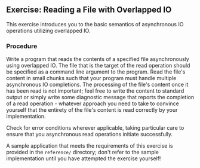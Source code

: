 ## Exercise: Reading a File with Overlapped IO

This exercise introduces you to the basic semantics of asynchronous IO operations utilizing overlapped IO.

### Procedure

Write a program that reads the contents of a specified file asynchronously using overlapped IO. The file that is the target of the read operation should be specified as a command line argument to the program. Read the file's content in small chunks such that your program must handle multiple asynchronous IO completions. The processing of the file's content once it has been read is not important; feel free to write the content to standard output or simply write some diagnostic message that reports the completion of a read operation - whatever approach you need to take to convince yourself that the entirety of the file's content is read correctly by your implementation. 

Check for error conditions wherever applicable, taking particular care to ensure that you asynchronous read operations initiate successfully.

A sample application that meets the requirements of this exercise is provided in the `reference/` directory; don't refer to the sample implementation until you have attempted the exercise yourself!